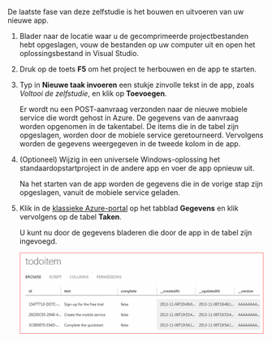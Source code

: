 
De laatste fase van deze zelfstudie is het bouwen en uitvoeren van uw nieuwe app.

1. Blader naar de locatie waar u de gecomprimeerde projectbestanden hebt opgeslagen, vouw de bestanden op uw computer uit en open het oplossingsbestand in Visual Studio.

2. Druk op de toets **F5** om het project te herbouwen en de app te starten.

3. Typ in **Nieuwe taak invoeren** een stukje zinvolle tekst in de app, zoals *Voltooi de zelfstudie*, en klik op **Toevoegen**.

    Er wordt nu een POST-aanvraag verzonden naar de nieuwe mobiele service die wordt gehost in Azure. De gegevens van de aanvraag worden opgenomen in de takentabel. De items die in de tabel zijn opgeslagen, worden door de mobiele service geretourneerd. Vervolgens worden de gegevens weergegeven in de tweede kolom in de app.

4. (Optioneel) Wijzig in een universele Windows-oplossing het standaardopstartproject in de andere app en voer de app opnieuw uit.

    Na het starten van de app worden de gegevens die in de vorige stap zijn opgeslagen, vanuit de mobiele service geladen.
 
4. Klik in de [klassieke Azure-portal](https://manage.windowsazure.com/) op het tabblad **Gegevens** en klik vervolgens op de tabel **Taken**.

    U kunt nu door de gegevens bladeren die door de app in de tabel zijn ingevoegd.

    ![](./media/mobile-services-javascript-backend-run-app/mobile-data-browse.png)

<!--HONumber=Sep16_HO3-->


